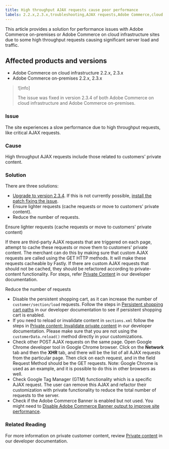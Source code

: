 ```yaml
---
title: High throughput AJAX requests cause poor performance
labels: 2.2.x,2.3.x,troubleshooting,AJAX requests,Adobe Commerce,cloud infrastructure,on-premises,high throughput,how to,slow performance
---
```


This article provides a solution for performance issues with Adobe Commerce on-premises or Adobe Commerce on cloud infrastructure sites due to some high throughput requests causing significant server load and traffic.

## Affected products and versions

* Adobe Commerce on cloud infrastructure 2.2.x, 2.3.x
* Adobe Commerce on-premises 2.2.x, 2.3.x

>![info]
>
>The issue was fixed in version 2.3.4 of both Adobe Commerce on cloud infrastructure and Adobe Commerce on-premises.

### Issue

The site experiences a slow performance due to high throughput requests, like critical AJAX requests.

### Cause

High throughput AJAX requests include those related to customers' private content.

### Solution

There are three solutions:

* [Upgrade to version 2.3.4](https://devdocs.magento.com/cloud/project/project-upgrade.html). If this is not currently possible, [install the patch fixing the issue](https://support.magento.com/hc/en-us/articles/360041095391-Performance-issues-caused-by-excessive-Ajax-requests-).
* Ensure lighter requests (cache requests or move to customers' private content).
* Reduce the number of requests.

<span class="wysiwyg-underline">Ensure lighter requests (cache requests or move to customers' private content)</span>

If there are third-party AJAX requests that are triggered on each page, attempt to cache these requests or move them to customers' private content. The merchant can do this by making sure that custom AJAX requests are called using the GET HTTP methods. It will make these requests cacheable by Fastly. If there are custom AJAX requests that should not be cached, they should be refactored according to private-content functionality. For steps, refer [Private Content](https://devdocs.magento.com/guides/v2.3/extension-dev-guide/cache/page-caching/private-content.html) in our developer documentation.

 <span class="wysiwyg-underline">Reduce the number of requests</span>

* Disable the persistent shopping cart, as it can increase the number of `customer/section/load` requests. Follow the steps in [Persistent shopping cart paths](https://devdocs.magento.com/guides/v2.3/config-guide/prod/config-reference-most.html#persistent-shopping-cart-paths) in our developer documentation to see if persistent shopping cart is enabled.
* If you need to reload or invalidate content in `sections.xml` follow the steps in [Private content: Invalidate private content](https://devdocs.magento.com/guides/v2.3/extension-dev-guide/cache/page-caching/private-content.html#invalidate-private-content) in our developer documentation. Please make sure that you are not using the `customerData.reload()` method directly in your customizations.
* Check other POST AJAX requests on the same page. Open Google Chrome developer tool in Google Chrome browser. Click on the **Network** tab and then the **XHR** tab, and there will be the list of all AJAX requests from the particular page. Then click on each request, and in the field Request Method should be the GET requests. Note: Google Chrome is used as an example, and it is possible to do this in other browsers as well.
* Check Google Tag Manager (GTM) functionality which is a specific AJAX request. The user can remove this AJAX and refactor their customization with private functionality to reduce the total number of requests to the server.
* Check if the Adobe Commerce Banner is enabled but not used. You might need to [Disable Adobe Commerce Banner output to improve site performance](https://support.magento.com/hc/en-us/articles/360035285852).

### Related Reading

For more information on private customer content, review [Private content](https://devdocs.magento.com/guides/v2.3/extension-dev-guide/cache/page-caching/private-content.html?itm_source=devdocs&itm_medium=search_page&itm_campaign=federated_search&itm_term=ajax%20requests) in our developer documentation.

